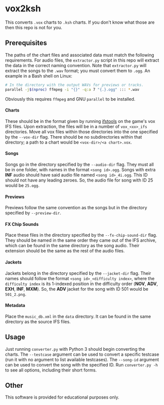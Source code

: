 # vox2ksh

This converts `.vox` charts to `.ksh` charts. If you don't know what those are then this repo is not for you.

## Prerequisites

The paths of the chart files and associated data must match the following requirements. For audio files, the 
`extractor.py` script in this repo will extract the data in the correct naming convention. Note that `extractor.py` 
will extract the songs to the `.wav` format; you must convert them to `.ogg`. An example in a Bash shell on Linux:

```bash
# In the directory with the output WAVs for previews or tracks.
parallel -j$(nproc) ffmpeg -i "{}" -q:a 7 "{.}.ogg" ::: *.wav
```

Obviously this requires `ffmpeg` and GNU `parallel` to be installed.

#### Charts

These should be in the format given by running [ifstools](https://github.com/mon/ifstools) on the game's vox IFS files.
Upon extraction, the files will be in a number of `vox_<xx>_ifs` directories. Move all vox files within those 
directories into the one specified by the `--vox-dir` flag. There should be no subdirectories within that directory; a 
path to a chart would be `<vox-dir>/<a chart>.vox`.

#### Songs

Songs go in the directory specified by the `--audio-dir` flag. They must all be in one folder, with names in the format 
`<song id>.ogg`. Songs with extra **INF** audio should have said audio file named `<song id>_4i.ogg`. This ID should not
have any leading zeroes. So, the audio file for song with ID 25 would be `25.ogg`.

#### Previews

Previews follow the same convention as the songs but in the directory specified by `--preview-dir`.

#### FX Chip Sounds

Place these files in the directory specified by the `--fx-chip-sound-dir` flag. They should be named in the same order 
they came out of the IFS archive, which can be found in the same directory as the song audio. Their extension should be 
the same as the rest of the audio files.

#### Jackets

Jackets belong in the directory specified by the `--jacket-dir` flag. Their names should follow the format 
`<song id>_<difficulty index>`, where the `difficulty index` is its 1-indexed position in the difficulty order
(**NOV**, **ADV**, **EXH**, **INF**, **MXM**). So, the **ADV** jacket for the song with ID 501 would be `501_2.png`.

#### Metadata

Place the `music_db.xml` in the `data` directory. It can be found in the same directory as the source IFS files.

## Usage

Just running `converter.py` with Python 3 should begin converting the charts. The `--testcase` argument can be used to
convert a specific testcase (run it with no argument to list available testcases). The `--song-id` argument can be used
to convert the song with the specified ID. Run `converter.py -h` to see all options, including their short forms.

## Other

This software is provided for educational purposes only.